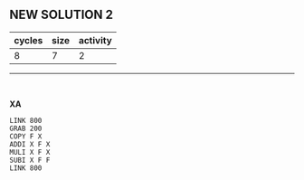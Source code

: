## NEW SOLUTION 2

| cycles | size | activity |
| ------ | ---- | -------- |
| 8 | 7 | 2 |
<hr>
<br>

**XA**

```
LINK 800
GRAB 200
COPY F X
ADDI X F X
MULI X F X
SUBI X F F
LINK 800


```
